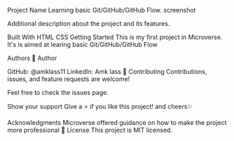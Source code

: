 Project Name
Learning basic Git/GitHub/GitHub Flow. screenshot

Additional description about the project and its features.

Built With
HTML
CSS
Getting Started
This is my first project in Microverse. It's is aimed at learing basic Git/GitHub/GitHub Flow

Authors
👤 Author

GitHub: @amklass11
LinkedIn: Amk lass
🤝 Contributing
Contributions, issues, and feature requests are welcome!

Feel free to check the issues page.

Show your support
Give a ⭐️ if you like this project! and cheers✨

Acknowledgments
Microverse offered guidance on how to make the project more professional
📝 License
This project is MIT licensed.
